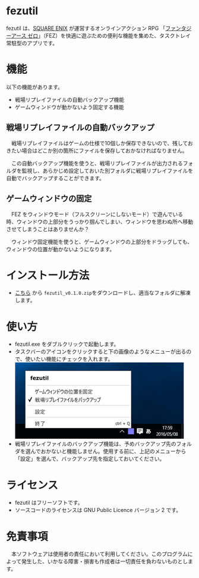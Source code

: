fezutil
=======

fezutil は、[SQUARE ENIX](http://www.jp.square-enix.com/) が運営するオンラインアクション RPG 「[ファンタジーアース ゼロ](http://www.fantasy-earth.com/)」（FEZ）を快適に遊ぶための便利な機能を集めた、タスクトレイ常駐型のアプリです。

機能
====

以下の機能があります。

* 戦場リプレイファイルの自動バックアップ機能
* ゲームウィンドウが動かないよう固定する機能

戦場リプレイファイルの自動バックアップ
---------------------

　戦場リプレイファイルはゲームの仕様で10個しか保存できないので、残しておきたい場合はどこか別の箇所にファイルを保存しておかなければなりません。

　この自動バックアップ機能を使うと、戦場リプレイファイルが出力されるフォルダを監視し、あらかじめ設定しておいた別フォルダに戦場リプレイファイルを自動でバックアップすることができます。

ゲームウィンドウの固定
-----------------

　FEZ をウィンドウモード（フルスクリーンにしないモード）で遊んでいる時、ウィンドウの上部分をうっかり掴んでしまい、ウィンドウを思わぬ所へ移動させてしまうことはありませんか？
 
　ウィンドウ固定機能を使うと、ゲームウィンドウの上部分をドラッグしても、ウィンドウの位置が動かないようになります。

インストール方法
======

* [こちら](https://github.com/kbinani/fezutil/releases/tag/v0.1.0) から `fezutil_v0.1.0.zip`をダウンロードし、適当なフォルダに解凍します。

使い方
======

* fezutil.exe をダブルクリックで起動します。
* タスクバーのアイコンをクリックすると下の画像のようなメニューが出るので、使いたい機能にチェックを入れます。
![taskbar](https://raw.githubusercontent.com/kbinani/fezutil/images/taskbar.png)
* 戦場リプレイファイルのバックアップ機能は、予めバックアップ先のフォルダを選んでおかないと機能しません。使用する前に、上記のメニューから「設定」を選んで、バックアップ先を指定しておいてください。

ライセンス
=======

* fezutil はフリーソフトです。
* ソースコードのライセンスは GNU Public Licence バージョン 2 です。

免責事項
======

　本ソフトウェアは使用者の責任において利用してください。このプログラムによって発生した、いかなる障害・損害も作成者は一切責任を負わないものとします。
